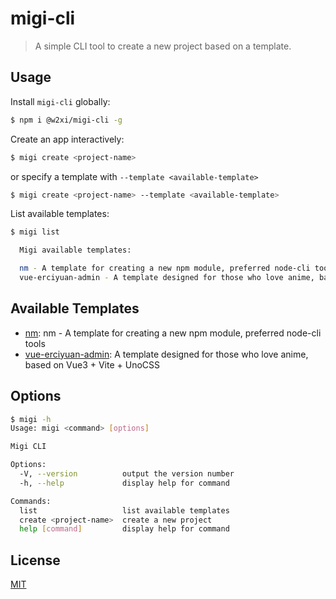 # migi-cli

> A simple CLI tool to create a new project based on a template.

## Usage

Install `migi-cli` globally:

```bash
$ npm i @w2xi/migi-cli -g
```

Create an app interactively:

```bash
$ migi create <project-name>
```

or specify a template with `--template <available-template>`

```bash
$ migi create <project-name> --template <available-template>
```

List available templates:

```bash
$ migi list

  Migi available templates:

  nm - A template for creating a new npm module, preferred node-cli tools
  vue-erciyuan-admin - A template designed for those who love anime, based on Vue3 + Vite + UnoCSS

```

## Available Templates

- [nm](https://github.com/migi-templates/nm): nm - A template for creating a new npm module, preferred node-cli tools
- [vue-erciyuan-admin](https://github.com/migi-templates/vue-erciyuan-admin): A template designed for those who love anime, based on Vue3 + Vite + UnoCSS

## Options

```bash
$ migi -h
Usage: migi <command> [options]

Migi CLI

Options:
  -V, --version          output the version number
  -h, --help             display help for command

Commands:
  list                   list available templates
  create <project-name>  create a new project
  help [command]         display help for command
```

## License

[MIT](./LICENSE)
